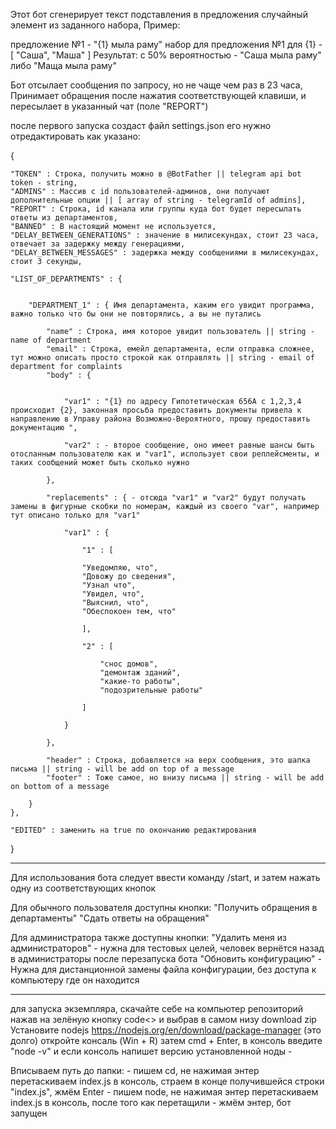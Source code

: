 Этот бот сгенерирует текст подставления в предложения случайный элемент из заданного набора, Пример:

предложение №1 - "{1} мыла раму"
набор для предложения №1 для {1} - [ "Саша", "Маша" ]
Результат: с 50% вероятностью - "Саша мыла раму"
либо "Маща мыла раму"

Бот отсылает сообщения по запросу, но не чаще чем раз в 23 часа, Принимает обращения после нажатия соответствующей клавиши, и пересылает в указанный чат (поле "REPORT")

после первого запуска создаст файл settings.json
его нужно отредактировать как указано:

{

    "TOKEN" : Строка, получить можно в @BotFather || telegram api bot token - string,
    "ADMINS" : Массив с id пользователей-админов, они получают дополнительные опции || [ array of string - telegramId of admins],
    "REPORT" : Строка, id канала или группы куда бот будет пересылать ответы из департаментов,
    "BANNED" : В настоящий момент не используется,
    "DELAY_BETWEEN_GENERATIONS" : значение в милисекундах, стоит 23 часа, отвечает за задержку между генерациями,
    "DELAY_BETWEEN_MESSAGES" : задержка между сообщениями в милисекундах, стоит 3 секунды,

    "LIST_OF_DEPARTMENTS" : {


        "DEPARTMENT_1" : { Имя департамента, каким его увидит программа, важно только что бы они не повторялись, а вы не путались

            "name" : Строка, имя которое увидит пользователь || string - name of department
            "email" : Строка, емейл департамента, если отправка сложнее, тут можно описать просто строкой как отправлять || string - email of department for complaints
            "body" : {


                "var1" : "{1} по адресу Гипотетическая 656А с 1,2,3,4 происходит {2}, законная просьба предоставить документы привела к направлению в Управу района Возможно-Вероятного, прошу предоставить документацию ",

                "var2" : - второе сообщение, оно имеет равные шансы быть отосланным пользователю как и "var1", использует свои реплейсменты, и таких сообщений может быть сколько нужно

            },

            "replacements" : { - отсюда "var1" и "var2" будут получать замены в фигурные скобки по номерам, каждый из своего "var", например тут описано только для "var1"

                "var1" : { 

                    "1" : [ 

                    "Уведомляю, что",
                    "Довожу до сведения",
                    "Узнал что",
                    "Увидел, что",
                    "Выяснил, что",
                    "Обеспокоен тем, что"

                    ],

                    "2" : [

                        "снос домов",
                        "демонтаж зданий",
                        "какие-то работы",
                        "подозрительные работы"

                    ]

                }

            },
            
            "header" : Строка, добавляется на верх сообщения, это шапка письма || string - will be add on top of a message
            "footer" : Тоже самое, но внизу письма || string - will be add on bottom of a message

        }
    },

    "EDITED" : заменить на true по окончанию редактирования
}

--------------------------------------------------------

Для использования бота следует ввести команду /start, и затем нажать одну из соответствующих кнопок

Для обычного пользователя доступны кнопки:
"Получить обращения в департаменты"
"Сдать ответы на обращения"

Для администратора также доступны кнопки:
"Удалить меня из администраторов" - нужна для тестовых целей, человек вернётся назад в администраторы после перезапуска бота
"Обновить конфигурацию" - Нужна для дистанционной замены файла конфигурации, без доступа к компьютеру где он находится

--------------------------------------------------------

для запуска экземпляра, скачайте себе на компьютер репозиторий нажав на зелёную кнопку code<> и выбрав в самом низу download zip
Установите nodejs https://nodejs.org/en/download/package-manager (это долго)
откройте консаль (Win + R) затем cmd + Enter, в консоль введите "node -v" и если консоль напишет версию установленной ноды - 

Вписываем путь до папки: 
    - пишем cd, не нажимая энтер перетаскиваем index.js в консоль, страем в конце получившейся строки "index.js", жмём Enter
    - пишем node, не нажимая энтер перетаскиваем index.js в консоль, после того как перетащили - жмём энтер, бот запущен 
